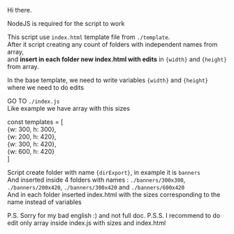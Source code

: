 Hi there.

NodeJS is required for the script to work

This script use <code>index.html</code> template file from <code>./template</code>. <br />
After it script creating any count of folders with independent names from array, <br />
and <strong>insert in each folder new index.html with edits</strong> in <code>{width}</code> and <code>{height}</code> from array.<br />

In the base template, we need to write variables <code>{width}</code> and <code>{height}</code> where we need to do edits <br />

GO TO <code>./index.js</code> <br />
Like example we have array with this sizes<br />

const templates = [ <br />
    {w: 300, h: 300}, <br />
    {w: 200, h: 420}, <br />
    {w: 300, h: 420}, <br />
    {w: 600, h: 420} <br />
]

Script create folder with name <code>{dirExport}</code>, in example it is <code>banners</code> <br />
And inserted inside 4 folders with names : <code>./banners/300x300</code>, <code>./banners/200x420</code>, <code>./banners/300x420</code> and <code>./banners/600x420</code> <br />
And in each folder inserted index.html with the sizes corresponding to the name instead of variables

P.S. Sorry for my bad english :) and not full doc.
P.S.S. I recommend to do edit only array inside index.js with sizes and  index.html
